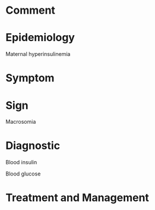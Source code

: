 # Comment

# Epidemiology

Maternal hyperinsulinemia

# Symptom

# Sign

Macrosomia

# Diagnostic

Blood insulin

Blood glucose

# Treatment and Management
